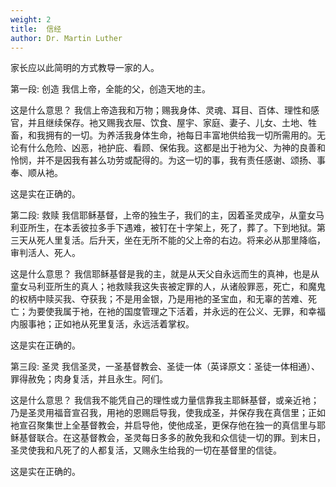 ```yaml
---
weight: 2
title:  信经
author: Dr. Martin Luther
---
```

家长应以此简明的方式教导一家的人。

第一段: 创造
我信上帝，全能的父，创造天地的主。

这是什么意思？ 我信上帝造我和万物；赐我身体、灵魂、耳目、百体、理性和感官，并且继续保存。衪又赐我衣屉、饮食、屋宇、家庭、妻子、儿女、土地、牲畜，和我拥有的一切。为养活我身体生命，衪每日丰富地供给我一切所需用的。无论有什么危险、凶恶，衪护庇、看顾、保佑我。这都是出于衪为父、为神的良善和怜悯，并不是因我有甚么功劳或配得的。为这一切的事，我有责任感谢、颂扬、事奉、顺从衪。

这是实在正确的。

第二段: 救赎
我信耶稣基督，上帝的独生子，我们的主，因着圣灵成孕，从童女马利亚所生，在本丢彼拉多手下遇难，被钉在十字架上，死了，葬了。下到地狱。第三天从死人里复活。后升天，坐在无所不能的父上帝的右边。将来必从那里降临，审判活人、死人。

这是什么意思？ 我信耶稣基督是我的主，就是从天父自永远而生的真神，也是从童女马利亚所生的真人；衪救赎我这失丧被定罪的人，从诸般罪恶，死亡，和魔鬼的权柄中赎买我、夺获我；不是用金银，乃是用衪的圣宝血，和无辜的苦难、死亡；为要使我属于衪，在衪的国度管理之下活着，并永远的在公义、无罪，和幸福内服事衪；正如衪从死里复活，永远活着掌权。

这是实在正确的。

第三段: 圣灵
我信圣灵，一圣基督教会、圣徒一体（英译原文：圣徒一体相通）、罪得赦免；肉身复活，并且永生。阿们。

这是什么意思？ 我信我不能凭自己的理性或力量信靠我主耶稣基督，或亲近衪；乃是圣灵用福音宣召我，用衪的恩赐启导我，使我成圣，并保存我在真信里；正如衪宣召聚集世上全基督教会，并启导他，使他成圣，更保存他在独一的真信里与耶稣基督联合。在这基督教会，圣灵每日多多的赦免我和众信徒一切的罪。到末日，圣灵使我和凡死了的人都复活，又赐永生给我的一切在基督里的信徒。

这是实在正确的。
